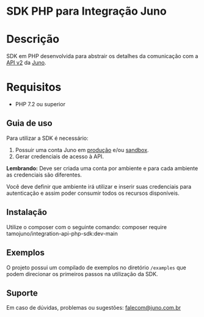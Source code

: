 # SDK PHP para Integração Juno

# Descrição
SDK em PHP desenvolvida para abstrair os detalhes da comunicação com a [API v2](https://dev.juno.com.br/api/v2) da [Juno](https://juno.com.br/#).

# Requisitos
- PHP 7.2 ou superior

## Guia de uso

Para utilizar a SDK é necessário:

1. Possuir uma conta Juno em [produção](http://juno.com.br/#) e/ou [sandbox](http://sandbox.juno.com.br/#).
2. Gerar credenciais de acesso à API.

**Lembrando:** Deve ser criada uma conta por ambiente e para cada ambiente as credenciais são diferentes.

Você deve definir que ambiente irá utilizar e inserir suas credenciais para autenticação e assim poder consumir todos os recursos disponíveis.

## Instalação
Utilize o composer com o seguinte comando:
composer require tamojuno/integration-api-php-sdk:dev-main

## Exemplos
O projeto possui um compilado de exemplos no diretório `/examples` que podem direcionar os primeiros passos na utilização da SDK.

## Suporte

Em caso de dúvidas, problemas ou sugestões:
[falecom@juno.com.br](falecom@juno.com.br)
